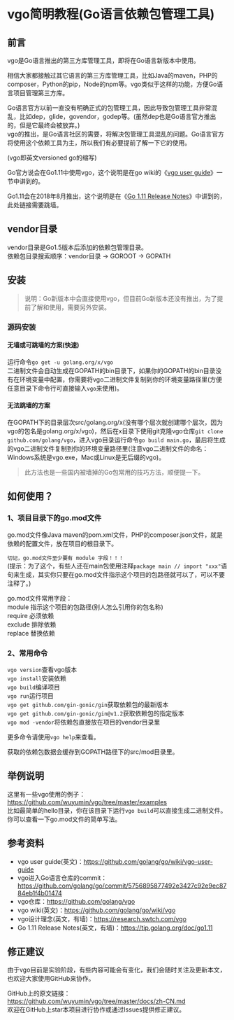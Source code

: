 # vgo简明教程(Go语言依赖包管理工具)

## 前言

vgo是Go语言推出的第三方库管理工具，即将在Go语言新版本中使用。  

相信大家都接触过其它语言的第三方库管理工具，比如Java的maven，PHP的composer，Python的pip，Node的npm等。vgo类似于这样的功能，方便Go语言项目管理第三方库。  

Go语言官方以前一直没有明确正式的包管理工具，因此导致包管理工具非常混乱，比如dep，glide，govendor，godep等。(虽然dep也是Go语言官方推出的，但是它最终会被放弃。)  
vgo的推出，是Go语言社区的需要，将解决包管理工具混乱的问题。Go语言官方将使用这个依赖工具为主，所以我们有必要提前了解一下它的使用。  

(vgo即英文versioned go的缩写)  

Go官方说会在Go1.11中使用vgo，这个说明是在go wiki的《[vgo user guide](https://github.com/golang/go/wiki/vgo-user-guide)》一节中讲到的。  

Go1.11会在2018年8月推出，这个说明是在《[Go 1.11 Release Notes](https://tip.golang.org/doc/go1.11)》中讲到的，此处链接需要跳墙。  

## vendor目录

vendor目录是Go1.5版本后添加的依赖包管理目录。  
依赖包目录搜索顺序：vendor目录 -> GOROOT -> GOPATH

## 安装

> 说明：Go新版本中会直接使用vgo，但目前Go新版本还没有推出，为了提前了解和使用，需要另外安装。

### 源码安装

#### 无墙或可跳墙的方案(快速)

运行命令`go get -u golang.org/x/vgo`  
二进制文件会自动生成在GOPATH的bin目录下，如果你的GOPATH的bin目录没有在环境变量中配置，你需要将vgo二进制文件复制到你的环境变量路径里(方便任意目录下命令行可直接输入`vgo`来使用)。

#### 无法跳墙的方案

在GOPATH下的目录层次src/golang.org/x(没有哪个层次就创建哪个层次，因为vgo的包名是golang.org/x/vgo)，然后在x目录下使用git克隆vgo仓库`git clone github.com/golang/vgo`，进入vgo目录运行命令`go build main.go`，最后将生成的vgo二进制文件复制到你的环境变量路径里(注意vgo二进制文件的命名：Windows系统是vgo.exe，Mac或Linux是无后缀的vgo)。

> 此方法也是一些国内被墙掉的Go包常用的技巧方法，顺便提一下。

## 如何使用？

### 1、项目目录下的go.mod文件

go.mod文件像Java maven的pom.xml文件，PHP的composer.json文件，就是依赖的配置文件，放在项目的根目录下。  

`切记，go.mod文件至少要有 module 字段！！！`  
(提示：为了这个，有些人还在main包使用注释`package main // import "xxx"`语句来生成，其实你只要在go.mod文件指示这个项目的包路径就可以了，可以不要注释了。)  

go.mod文件常用字段：  
module 指示这个项目的包路径(别人怎么引用你的包名称)  
require 必须依赖  
exclude 排除依赖  
replace 替换依赖  

### 2、常用命令

`vgo version`查看vgo版本  
`vgo install`安装依赖  
`vgo build`编译项目  
`vgo run`运行项目  
`vgo get github.com/gin-gonic/gin`获取依赖包的最新版本  
`vgo get github.com/gin-gonic/gin@v1.2`获取依赖包的指定版本  
`vgo mod -vendor`将依赖包直接放在项目的vendor目录里  

更多命令请使用`vgo help`来查看。  

获取的依赖包数据会缓存到GOPATH路径下的src/mod目录里。  

## 举例说明

这里有一些vgo使用的例子：<https://github.com/wuyumin/vgo/tree/master/examples>  
比如最简单的hello目录，你在该目录下运行`vgo build`可以直接生成二进制文件。你可以查看一下go.mod文件的简单写法。


## 参考资料

- vgo user guide(英文)：<https://github.com/golang/go/wiki/vgo-user-guide>
- vgo进入Go语言仓库的commit：<https://github.com/golang/go/commit/5756895877492e3427c92e9ec8784eb1f4b01474>
- vgo仓库：<https://github.com/golang/vgo>
- vgo wiki(英文)：<https://github.com/golang/go/wiki/vgo>
- vgo设计理念(英文，有墙)：<https://research.swtch.com/vgo>
- Go 1.11 Release Notes(英文，有墙)：<https://tip.golang.org/doc/go1.11>

## 修正建议

由于vgo目前是实验阶段，有些内容可能会有变化，我们会随时关注及更新本文，也欢迎大家使用GitHub来协作。  

GitHub上的原文链接：  
<https://github.com/wuyumin/vgo/tree/master/docs/zh-CN.md>  
欢迎在GitHub上star本项目进行协作或通过Issues提供修正建议。  
